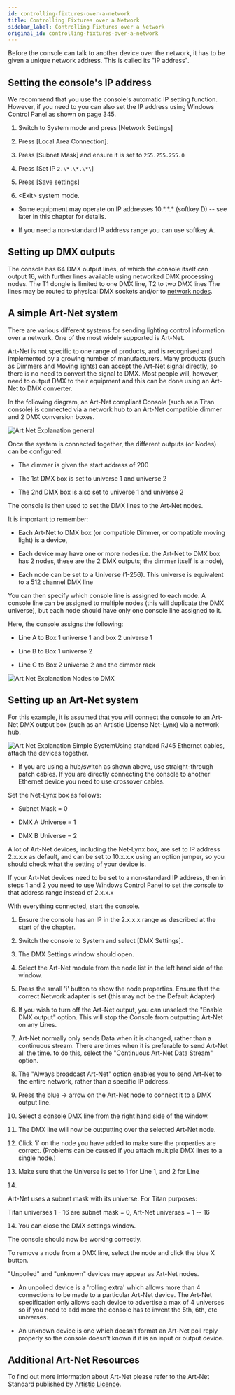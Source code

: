 ```yaml
---
id: controlling-fixtures-over-a-network
title: Controlling Fixtures over a Network
sidebar_label: Controlling Fixtures over a Network
original_id: controlling-fixtures-over-a-network
---
```


Before the console can talk to another device over the network, it has
to be given a unique network address. This is called its "IP address".

Setting the console's IP address
--------------------------------

We recommend that you use the console's automatic IP setting function.
However, if you need to you can also set the IP address using Windows
Control Panel as shown on page 345.

1. Switch to System mode and press \[Network Settings\]

2. Press \[Local Area Connection\].

3. Press \[Subnet Mask\] and ensure it is set to `255.255.255.0`

4. Press \[Set IP `2.\*.\*.\*\`]

5. Press \[Save settings\]

6. \<Exit\> system mode.

-   Some equipment may operate on IP addresses 10.\*.\*.\* (softkey D)
    -- see later in this chapter for details.

-   If you need a non-standard IP address range you can use softkey A.

Setting up DMX outputs
----------------------

The console has 64 DMX output lines, of which the console itself can
output 16, with further lines available using networked DMX processing
nodes. The T1 dongle is limited to one DMX line, T2 to two DMX lines The
lines may be routed to physical DMX sockets and/or to [network nodes](../networking/controlling-fixtures-over-a-network.md).

A simple Art-Net system
-----------------------

There are various different systems for sending lighting control
information over a network. One of the most widely supported is Art-Net.

Art-Net is not specific to one range of products, and is recognised and
implemented by a growing number of manufacturers. Many products (such as
Dimmers and Moving lights) can accept the Art-Net signal directly, so
there is no need to convert the signal to DMX. Most people will,
however, need to output DMX to their equipment and this can be done
using an Art-Net to DMX converter.

In the following diagram, an Art-Net compliant Console (such as a Titan
console) is connected via a network hub to an Art-Net compatible dimmer
and 2 DMX conversion boxes.

![Art Net Explanation general](/docs/images/Art-Net-Explanation-general.jpeg)

Once the system is connected together, the different outputs (or Nodes)
can be configured.

-   The dimmer is given the start address of 200

-   The 1st DMX box is set to universe 1 and universe 2

-   The 2nd DMX box is also set to universe 1 and universe 2

The console is then used to set the DMX lines to the Art-Net nodes.

It is important to remember:

-   Each Art-Net to DMX box (or compatible Dimmer, or compatible moving
    light) is a device,

-   Each device may have one or more nodes(i.e. the Art-Net to DMX box
    has 2 nodes, these are the 2 DMX outputs; the dimmer itself is a
    node),

-   Each node can be set to a Universe (1-256). This universe is
    equivalent to a 512 channel DMX line

You can then specify which console line is assigned to each node. A
console line can be assigned to multiple nodes (this will duplicate the
DMX universe), but each node should have only one console line assigned
to it.

Here, the console assigns the following:

-   Line A to Box 1 universe 1 and box 2 universe 1

-   Line B to Box 1 universe 2

-   Line C to Box 2 universe 2 and the dimmer rack

![Art Net Explanation Nodes to DMX](/docs/images/Art-Net-Explanation-Nodes-to-DMX.jpeg)

Setting up an Art-Net system
----------------------------

For this example, it is assumed that you will connect the console to an
Art-Net DMX output box (such as an Artistic License Net-Lynx) via a
network hub.

![Art Net Explanation Simple System](/docs/images/Art-Net-Explanation-Simple-System.jpeg)Using standard RJ45 Ethernet cables,
attach the devices together.

-   If you are using a hub/switch as shown above, use straight-through
    patch cables. If you are directly connecting the console to another
    Ethernet device you need to use crossover cables.

Set the Net-Lynx box as follows:

-   Subnet Mask = 0

-   DMX A Universe = 1

-   DMX B Universe = 2

A lot of Art-Net devices, including the Net-Lynx box, are set to IP
address 2.x.x.x as default, and can be set to 10.x.x.x using an option
jumper, so you should check what the setting of your device is.

If your Art-Net devices need to be set to a non-standard IP address,
then in steps 1 and 2 you need to use Windows Control Panel to set the
console to that address range instead of 2.x.x.x

With everything connected, start the console.

1. Ensure the console has an IP in the 2.x.x.x range as described at
the start of the chapter.

2. Switch the console to System and select \[DMX Settings\].

3. The DMX Settings window should open.

4. Select the Art-Net module from the node list in the left hand side
of the window.

5. Press the small 'i' button to show the node properties. Ensure that
the correct Network adapter is set (this may not be the Default Adapter)

6. If you wish to turn off the Art-Net output, you can unselect the
\"Enable DMX output\" option. This will stop the Console from outputting
Art-Net on any Lines.

7. Art-Net normally only sends Data when it is changed, rather than a
continuous stream. There are times when it is preferable to send Art-Net
all the time. to do this, select the \"Continuous Art-Net Data Stream\"
option.

8. The \"Always broadcast Art-Net\" option enables you to send Art-Net
to the entire network, rather than a specific IP address.

9. Press the blue → arrow on the Art-Net node to connect it to a DMX
output line.

10. Select a console DMX line from the right hand side of the window.

11. The DMX line will now be outputting over the selected Art-Net node.

12. Click 'i' on the node you have added to make sure the properties
are correct. (Problems can be caused if you attach multiple DMX lines to
a single node.)

13. Make sure that the Universe is set to 1 for Line 1, and 2 for Line
2.

Art-Net uses a subnet mask with its universe. For Titan purposes:

Titan universes 1 - 16 are subnet mask = 0, Art-Net universes = 1 -- 16

14. You can close the DMX settings window.

The console should now be working correctly.

To remove a node from a DMX line, select the node and click the blue X
button.

\"Unpolled\" and \"unknown\" devices may appear as Art-Net nodes.

-   An unpolled device is a \'rolling extra\' which allows more than 4
    connections to be made to a particular Art-Net device. The Art-Net
    specification only allows each device to advertise a max of 4
    universes so if you need to add more the console has to invent the
    5th, 6th, etc universes.

-   An unknown device is one which doesn't format an Art-Net poll reply
    properly so the console doesn't known if it is an input or output
    device.

Additional Art-Net Resources
----------------------------

To find out more information about Art-Net please refer to the Art-Net
Standard published by [Artistic Licence](http://www.artisticlicence.com).
